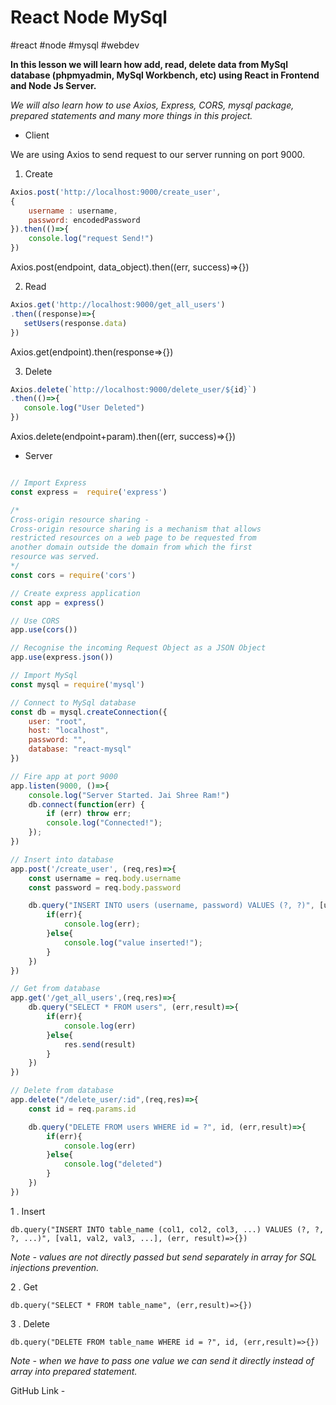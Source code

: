# React Node MySql

#react #node #mysql #webdev

**In this lesson we will learn how add, read, delete data from MySql database (phpmyadmin, MySql Workbench, etc) using React in Frontend and Node Js Server.**

_We will also learn how to use Axios, Express, CORS, mysql package, prepared statements and many more things in this project._

- Client

We are using Axios to send request to our server running on port 9000.


1. Create
```javascript
Axios.post('http://localhost:9000/create_user', 
{
    username : username,
    password: encodedPassword
}).then(()=>{
    console.log("request Send!")
})
```
Axios.post(endpoint, data_object).then((err, success)=>{})


2. Read  
```javascript
Axios.get('http://localhost:9000/get_all_users')
.then((response)=>{
   setUsers(response.data)
})
```
Axios.get(endpoint).then(response=>{})


3. Delete
```javascript
Axios.delete(`http://localhost:9000/delete_user/${id}`)
.then(()=>{
   console.log("User Deleted")
})
```
Axios.delete(endpoint+param).then((err, success)=>{})


- Server

```javascript

// Import Express
const express =  require('express')

/* 
Cross-origin resource sharing - 
Cross-origin resource sharing is a mechanism that allows
restricted resources on a web page to be requested from
another domain outside the domain from which the first
resource was served.
*/
const cors = require('cors')

// Create express application
const app = express()

// Use CORS
app.use(cors())

// Recognise the incoming Request Object as a JSON Object
app.use(express.json())

// Import MySql
const mysql = require('mysql')

// Connect to MySql database
const db = mysql.createConnection({
    user: "root",
    host: "localhost",
    password: "",
    database: "react-mysql"
})

// Fire app at port 9000
app.listen(9000, ()=>{
    console.log("Server Started. Jai Shree Ram!")
    db.connect(function(err) {
        if (err) throw err;
        console.log("Connected!");
    });
})

// Insert into database
app.post('/create_user', (req,res)=>{
    const username = req.body.username
    const password = req.body.password

    db.query("INSERT INTO users (username, password) VALUES (?, ?)", [username, password], (err, result)=>{
        if(err){
            console.log(err);
        }else{
            console.log("value inserted!");
        }
    })
})

// Get from database
app.get('/get_all_users',(req,res)=>{
    db.query("SELECT * FROM users", (err,result)=>{
        if(err){
            console.log(err)
        }else{
            res.send(result)
        }
    })
})

// Delete from database
app.delete("/delete_user/:id",(req,res)=>{
    const id = req.params.id

    db.query("DELETE FROM users WHERE id = ?", id, (err,result)=>{
        if(err){
            console.log(err)
        }else{
            console.log("deleted")
        }
    })
})
```

1 . Insert 

`db.query("INSERT INTO table_name (col1, col2, col3, ...) VALUES (?, ?, ?, ...)", [val1, val2, val3, ...], (err, result)=>{})`

_Note - values are not directly passed but send separately in array for SQL injections prevention._

2 . Get

`db.query("SELECT * FROM table_name", (err,result)=>{})`

3 . Delete

`db.query("DELETE FROM table_name WHERE id = ?", id, (err,result)=>{})`

_Note - when we have to pass one value we can send it directly instead of array into prepared statement._


GitHub Link - 
